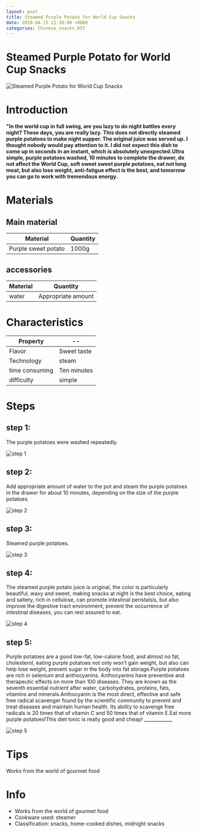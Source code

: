 ```yaml
---
layout: post
title: Steamed Purple Potato for World Cup Snacks
date: 2019-04-15 22:30:00 +0800
categories: Chinese_snacks_DIY
---
```


# Steamed Purple Potato for World Cup Snacks

![Steamed Purple Potato for World Cup Snacks]({{site.baseurl}}/img/406300/406300.jpg)

# Introduction

**"In the world cup in full swing, are you lazy to do night battles every night? These days, you are really lazy. This does not directly steamed purple potatoes to make night supper. The original juice was served up. I thought nobody would pay attention to it. I did not expect this dish to come up in seconds in an instant, which is absolutely unexpected.Ultra simple, purple potatoes washed, 10 minutes to complete the drawer, do not affect the World Cup, soft sweet sweet purple potatoes, eat not long meat, but also lose weight, anti-fatigue effect is the best, and tomorrow you can go to work with tremendous energy.**

# Materials


## Main material

Material|Quantity
--|--
Purple sweet potato|1000g

## accessories

Material|Quantity
--|--
water|Appropriate amount

# Characteristics

Property|--
--|--
Flavor|Sweet taste
Technology|steam
time consuming|Ten minutes
difficulty|simple

# Steps

## step 1:

The purple potatoes were washed repeatedly.

![step 1]({{site.baseurl}}/img/406300/1.jpg)

## step 2:

Add appropriate amount of water to the pot and steam the purple potatoes in the drawer for about 10 minutes, depending on the size of the purple potatoes.

![step 2]({{site.baseurl}}/img/406300/2.jpg)

## step 3:

Steamed purple potatoes.

![step 3]({{site.baseurl}}/img/406300/3.jpg)

## step 4:

The steamed purple potato juice is original, the color is particularly beautiful, waxy and sweet, making snacks at night is the best choice, eating and satiety, rich in cellulose, can promote intestinal peristalsis, but also improve the digestive tract environment, prevent the occurrence of intestinal diseases, you can rest assured to eat.

![step 4]({{site.baseurl}}/img/406300/4.jpg)

## step 5:

Purple potatoes are a good low-fat, low-calorie food, and almost no fat, cholesterol, eating purple potatoes not only won't gain weight, but also can help lose weight, prevent sugar in the body into fat storage.Purple potatoes are rich in selenium and anthocyanins. Anthocyanins have preventive and therapeutic effects on more than 100 diseases. They are known as the seventh essential nutrient after water, carbohydrates, proteins, fats, vitamins and minerals.Anthocyanin is the most direct, effective and safe free radical scavenger found by the scientific community to prevent and treat diseases and maintain human health. Its ability to scavenge free radicals is 20 times that of vitamin C and 50 times that of vitamin E.Eat more purple potatoes!This diet tonic is really good and cheap! ____________

![step 5]({{site.baseurl}}/img/406300/5.jpg)

# Tips

Works from the world of gourmet food

# Info

- Works from the world of gourmet food
- Cookware used: steamer
- Classification: snacks, home-cooked dishes, midnight snacks